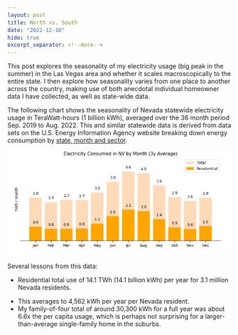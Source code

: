 ```yaml
---
layout: post
title: North vs. South
date: "2022-12-10"
hide: true
excerpt_separator: <!--more-->
---
```


This post explores the seasonality of my electricity usage (big peak in the summer) in the Las Vegas area and whether it scales macroscopically 
to the entire state.  I then explore how seasonality varies from one place to another across the country, making use of both anecdotal individual 
homeowner data I have collected, as well as state-wide data.  

<!--more-->

The following chart shows the seasonality of Nevada statewide electricity usage in TeraWatt-hours (1 billion kWh), averaged over the 36 month period 
Sep. 2019 to Aug. 2022.  This and similar statewide data is derived from data sets on the U.S. Energy Information Agency website breaking down energy 
consumption by [state, month and sector](https://www.eia.gov/electricity/data.php#sales).

![NV Statewide Usage](/assets/images/post3_NV_statewide.png)

Several lessons from this data: 

* Residential total use of 14.1 TWh (14.1 billion kWh) per year for 3.1 million Nevada residents.    
- This averages to 4,562 kWh per year per Nevada resident.  
- My family-of-four total of around 30,300 kWh for a full year was about 6.6x the per capita usage, which is perhaps not surprising for a larger-than-average single-family home in the suburbs. 





